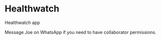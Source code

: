 # Healthwatch
Healthwatch app

Message Joe on WhatsApp if you need to have collaborator permissions. 
